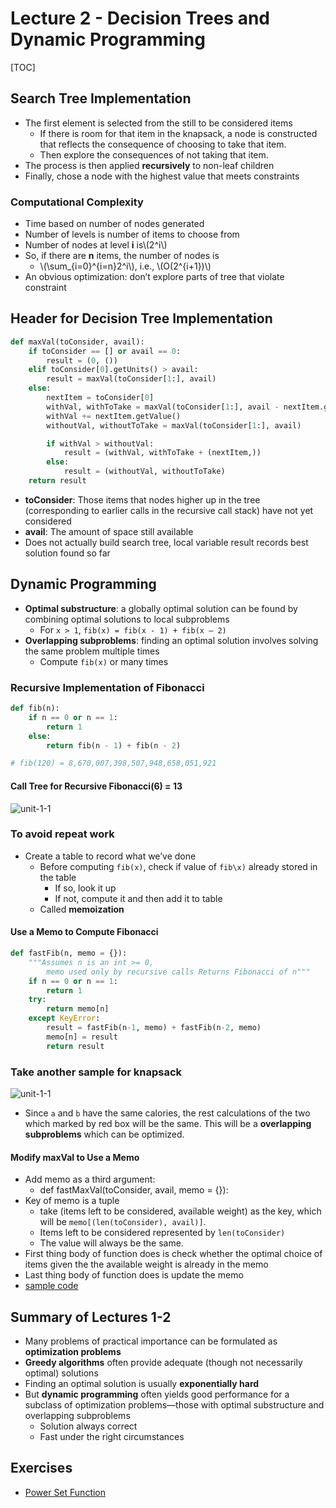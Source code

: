 # Lecture 2 - Decision Trees and Dynamic Programming

\[TOC\]

## Search Tree Implementation

* The first element is selected from the still to be considered items
  * If there is room for that item in the knapsack, a node is constructed that reflects the consequence of choosing to take that item. 
  * Then explore the consequences of not taking that item.
* The process is then applied **recursively** to non-leaf children
* Finally, chose a node with the highest value that meets constraints

### Computational Complexity

* Time based on number of nodes generated
* Number of levels is number of items to choose from
* Number of nodes at level **i** is\\(2^i\\)
* So, if there are **n** items, the number of nodes is
  * \\(\sum\_{i=0}^{i=n}2^i\\), i.e., \\(O\(2^{i+1}\)\\)
* An obvious optimization: don’t explore parts of tree that violate constraint

## Header for Decision Tree Implementation

```python
def maxVal(toConsider, avail):
    if toConsider == [] or avail == 0:
        result = (0, ())
    elif toConsider[0].getUnits() > avail:
        result = maxVal(toConsider[1:], avail)
    else:
        nextItem = toConsider[0]
        withVal, withToTake = maxVal(toConsider[1:], avail - nextItem.getUnits())
        withVal += nextItem.getValue()
        withoutVal, withoutToTake = maxVal(toConsider[1:], avail)

        if withVal > withoutVal:
            result = (withVal, withToTake + (nextItem,))
        else:
            result = (withoutVal, withoutToTake)
    return result
```

* **toConsider**: Those items that nodes higher up in the tree \(corresponding to earlier calls in the recursive call stack\) have not yet considered
* **avail**: The amount of space still available
* Does not actually build search tree, local variable result records best solution found so far

## Dynamic Programming

* **Optimal substructure**: a globally optimal solution can be found by combining optimal solutions to local subproblems
  * For `x > 1`, `fib(x) = fib(x - 1) + fib(x – 2)`
* **Overlapping subproblems**: finding an optimal solution involves solving the same problem multiple times
  * Compute `fib(x)` or many times

### Recursive Implementation of Fibonacci

```python
def fib(n):
    if n == 0 or n == 1:
        return 1
    else:
        return fib(n - 1) + fib(n - 2)

# fib(120) = 8,670,007,398,507,948,658,051,921
```

#### Call Tree for Recursive Fibonacci\(6\) = 13

![unit-1-1](../../.gitbook/assets/unit-1-1.png)

### To avoid repeat work

* Create a table to record what we’ve done
  * Before computing `fib(x)`, check if value of `fib\x)` already stored in the table
    * If so, look it up
    * If not, compute it and then add it to table
  * Called **memoization**

#### Use a Memo to Compute Fibonacci

```python
def fastFib(n, memo = {}):
    """Assumes n is an int >= 0, 
        memo used only by recursive calls Returns Fibonacci of n"""
    if n == 0 or n == 1:
        return 1
    try:
        return memo[n]
    except KeyError:
        result = fastFib(n-1, memo) + fastFib(n-2, memo)
        memo[n] = result
        return result
```

### Take another sample for knapsack

![unit-1-1](../../.gitbook/assets/unit-1-2%20%281%29.jpg)

* Since `a` and `b` have the same calories, the rest calculations of the two which marked by red box will be the same. This will be a **overlapping subproblems** which can be optimized.

#### Modify maxVal to Use a Memo

* Add memo as a third argument: 
  * def fastMaxVal\(toConsider, avail, memo = {}\):
* Key of memo is a tuple
  * take \(items left to be considered, available weight\) as the key, which will be `memo[(len(toConsider), avail)]`.
  * Items left to be considered represented by `len(toConsider)`
  * The value will always be the same.
* First thing body of function does is check whether the optimal choice of items given the the available weight is already in the memo
* Last thing body of function does is update the memo
* [sample code](https://github.com/erictt/computer-science-learning/blob/master/computational-thinking/unit-1/lecture2-segment3.py)

## Summary of Lectures 1-2

* Many problems of practical importance can be formulated as **optimization problems**
* **Greedy algorithms** often provide adequate \(though not necessarily optimal\) solutions
* Finding an optimal solution is usually **exponentially hard**
* But **dynamic programming** often yields good performance for a subclass of optimization problems—those with optimal substructure and overlapping subproblems
  * Solution always correct
  * Fast under the right circumstances

## Exercises

* [Power Set Function](lecture-2-powerset.md)

